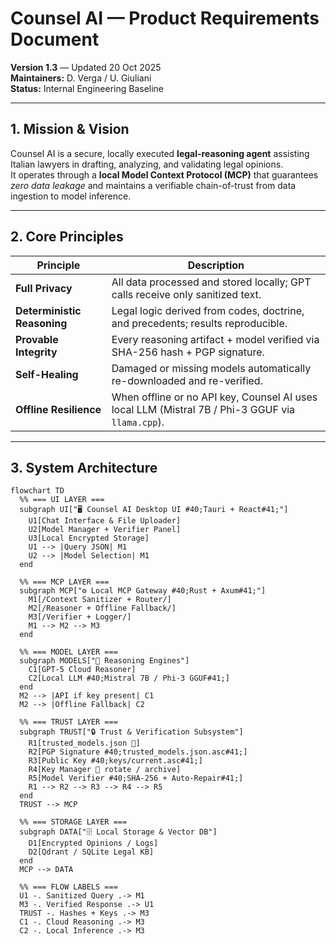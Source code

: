 # **Counsel AI — Product Requirements Document**  
**Version 1.3** — Updated 20 Oct 2025  
**Maintainers:** D. Verga / U. Giuliani  
**Status:** Internal Engineering Baseline  

---

## **1. Mission & Vision**
Counsel AI is a secure, locally executed **legal-reasoning agent** assisting Italian lawyers in drafting, analyzing, and validating legal opinions.  
It operates through a **local Model Context Protocol (MCP)** that guarantees *zero data leakage* and maintains a verifiable chain-of-trust from data ingestion to model inference.

---

## **2. Core Principles**

| Principle | Description |
|------------|-------------|
| **Full Privacy** | All data processed and stored locally; GPT calls receive only sanitized text. |
| **Deterministic Reasoning** | Legal logic derived from codes, doctrine, and precedents; results reproducible. |
| **Provable Integrity** | Every reasoning artifact + model verified via SHA-256 hash + PGP signature. |
| **Self-Healing** | Damaged or missing models automatically re-downloaded and re-verified. |
| **Offline Resilience** | When offline or no API key, Counsel AI uses local LLM (Mistral 7B / Phi-3 GGUF via `llama.cpp`). |

--- 

## **3. System Architecture**

```mermaid
flowchart TD
  %% === UI LAYER ===
  subgraph UI["🖥️ Counsel AI Desktop UI #40;Tauri + React#41;"]
    U1[Chat Interface & File Uploader]
    U2[Model Manager + Verifier Panel]
    U3[Local Encrypted Storage]
    U1 --> |Query JSON| M1
    U2 --> |Model Selection| M1
  end

  %% === MCP LAYER ===
  subgraph MCP["⚙️ Local MCP Gateway #40;Rust + Axum#41;"]
    M1[/Context Sanitizer + Router/]
    M2[/Reasoner + Offline Fallback/]
    M3[/Verifier + Logger/]
    M1 --> M2 --> M3
  end

  %% === MODEL LAYER ===
  subgraph MODELS["🧠 Reasoning Engines"]
    C1[GPT-5 Cloud Reasoner]
    C2[Local LLM #40;Mistral 7B / Phi-3 GGUF#41;]
  end
  M2 --> |API if key present| C1
  M2 --> |Offline Fallback| C2

  %% === TRUST LAYER ===
  subgraph TRUST["🔒 Trust & Verification Subsystem"]
    R1[trusted_models.json 📜]
    R2[PGP Signature #40;trusted_models.json.asc#41;]
    R3[Public Key #40;keys/current.asc#41;]
    R4[Key Manager 🔑 rotate / archive]
    R5[Model Verifier #40;SHA-256 + Auto-Repair#41;]
    R1 --> R2 --> R3 --> R4 --> R5
  end
  TRUST --> MCP

  %% === STORAGE LAYER ===
  subgraph DATA["🗄️ Local Storage & Vector DB"]
    D1[Encrypted Opinions / Logs]
    D2[Qdrant / SQLite Legal KB]
  end
  MCP --> DATA

  %% === FLOW LABELS ===
  U1 -. Sanitized Query .-> M1
  M3 -. Verified Response .-> U1
  TRUST -. Hashes + Keys .-> M3
  C1 -. Cloud Reasoning .-> M3
  C2 -. Local Inference .-> M3
```
